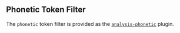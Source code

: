 ## Phonetic Token Filter

The `phonetic` token filter is provided as the [`analysis-phonetic`](https://www.elastic.co/guide/en/elasticsearch/plugins/5.4/analysis-phonetic.html) plugin.
